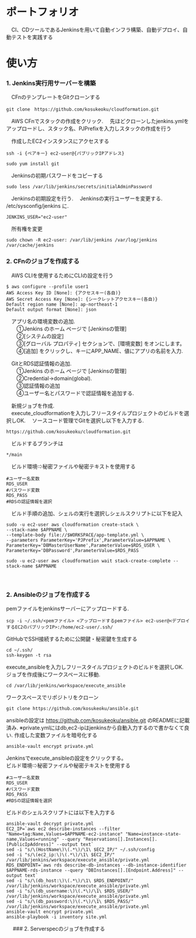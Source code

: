 # ポートフォリオ
　CI、CDツールであるJenkinsを用いて自動インフラ構築、自動デプロイ、自動テストを実践する

# 使い方
### 1. Jenkins実行用サーバーを構築
　CFnのテンプレートをGitクローンする
```
git clone　https://github.com/kosukeoku/cloudformation.git
```
　AWS CFnでスタックの作成をクリック. 
　先ほどクローンしたjenkins.ymlをアップロードし、スタック名、PJPrefixを入力しスタックの作成を行う

　作成したEC2インスタンスにアクセスする
```
ssh -i {ペアキー} ec2-user@{パブリックIPアドレス}
```
```
sudo yum install git
```
　Jenkinsの初期パスワードをコピーする
```
sudo less /var/lib/jenkins/secrets/initialAdminPassword
```
　Jenkinsの初期設定を行う. 
　Jenkinsの実行ユーザーを変更する. 
  /etc/sysconfig/jenkins に. 
```
JENKINS_USER="ec2-user"
```
　所有権を変更
```
sudo chown -R ec2-user: /var/lib/jenkins /var/log/jenkins /var/cache/jenkins
```

### 2. CFnのジョブを作成する
　AWS CLIを使用するためにCLIの設定を行う
  ```
  $ aws configure --profile user1
AWS Access Key ID [None]: {アクセスキー(各自)}
AWS Secret Access Key [None]: {シークレットアクセスキー(各自)}
Default region name [None]: ap-northeast-1
Default output format [None]: json
  ```
　アプリ名の環境変数の追加.   
　　①Jenkins のホーム ページで [Jenkinsの管理]  
　　②[システムの設定]   
　　③[グローバル プロパティ] セクションで、[環境変数] をオンにします。    
　　④[追加] をクリックし、キーにAPP_NAME、値にアプリの名前を入力.   

　GitとRDS認証情報の追加.   
　　①Jenkins のホーム ページで [Jenkinsの管理]  
　　②Credential→domain(global).   
　　③認証情報の追加  
　　④ユーザー名とパスワードで認証情報を追加する. 　　

　新規ジョブを作成.   
　execute_cloudformationを入力しフリースタイルプロジェクトのビルドを選択しOK. 
　ソースコード管理でGitを選択し以下を入力する. 
 ```
 https://github.com/kosukeoku/cloudformation.git
 ```
　ビルドするブランチは
 ```
 */main
 ```
 
　ビルド環境⇨秘密ファイルや秘密テキストを使用する
 ```
 #ユーザー名変数
 RDS_USER
 #パスワード変数
 RDS_PASS
 #RDSの認証情報を選択
 ```
　ビルド手順の追加、シェルの実行を選択しシェルスクリプトに以下を記入
 ```
sudo -u ec2-user aws cloudformation create-stack \
--stack-name $APPNAME \
--template-body file://$WORKSPACE/app-template.yml \
--parameters ParameterKey='PJPrefix',ParameterValue=$APPNAME \
ParameterKey='DBMasterUserName',ParameterValue=$RDS_USER \
ParameterKey='DBPassword',ParameterValue=$RDS_PASS

sudo -u ec2-user aws cloudformation wait stack-create-complete --stack-name $APPNAME
 ```
　
 ### 2. Ansibleのジョブを作成する
 
 pemファイルをjenkinsサーバーにアップロードする.   
 ```
 scp -i ~/.ssh/<pemファイル> <アップロードするpemファイル> ec2-user@<デプロイするEC2のパブリックIP>:/home/ec2-user/.ssh/
 ```
 
 GitHubでSSH接続するために公開鍵・秘密鍵を生成する
 ```
 cd ~/.ssh/
 ssh-keygen -t rsa
 ```
 execute_ansibleを入力しフリースタイルプロジェクトのビルドを選択しOK.   
 ジョブを作成後にワークスペースに移動.   
 ```
 cd /var/lib/jenkins/workspace/execute_ansible
 ```
 ワークスペースでリポジトリをクローン
 ```
 git clone https://github.com/kosukeoku/ansible.git
 ```
 ansibleの設定は https://github.com/kosukeoku/ansible.git のREADMEに記載済み. 
 ※private.ymlにはdb,ec2-ipはjenkinsから自動入力するので書かなくて良い. 
 作成した変数ファイルを暗号化する
 ```
 ansible-vault encrypt private.yml
 ```
 Jenkinsでexecute_ansibleの設定をクリックする。    
 ビルド環境⇨秘密ファイルや秘密テキストを使用する
 ```
 #ユーザー名変数
 RDS_USER
 #パスワード変数
 RDS_PASS
 #RDSの認証情報を選択
 ```
ビルドのシェルスクリプトには以下を入力する
``` 
ansible-vault decrypt private.yml
EC2_IP=`aws ec2 describe-instances --filter "Name=tag:Name,Values=$APPNAME-ec2-instance" "Name=instance-state-name,Values=running" --query "Reservations[].Instances[].[PublicIpAddress]" --output text`
sed -i "s/\(HostName\)\(.*\)/\1\ $EC2_IP/" ~/.ssh/config
sed -i "s/\(ec2_ip:\)\(.*\)/\1\ $EC2_IP/" /var/lib/jenkins/workspace/execute_ansible/private.yml
RDS_ENDPOINT=`aws rds describe-db-instances --db-instance-identifier $APPNAME-rds-instance --query "DBInstances[].[Endpoint.Address]" --output text`
sed -i "s/\(db_host:\)\(.*\)/\1\ $RDS_ENDPOINT/" /var/lib/jenkins/workspace/execute_ansible/private.yml
sed -i "s/\(db_username:\)\(.*\)/\1\ $RDS_USER/" /var/lib/jenkins/workspace/execute_ansible/private.yml
sed -i "s/\(db_password:\)\(.*\)/\1\ $RDS_PASS/" /var/lib/jenkins/workspace/execute_ansible/private.yml
ansible-vault encrypt private.yml
ansible-playbook -i inventory site.yml
```
　 ### 2. Serverspecのジョブを作成する
